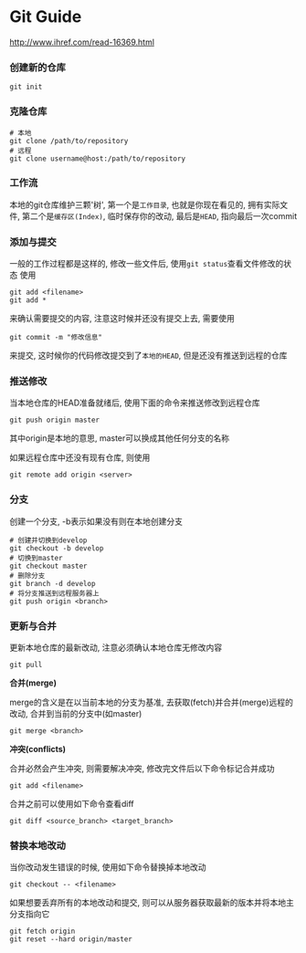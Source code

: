 # Git Guide

http://www.ihref.com/read-16369.html

### 创建新的仓库

	git init

### 克隆仓库

	# 本地
	git clone /path/to/repository
	# 远程
	git clone username@host:/path/to/repository

### 工作流

本地的git仓库维护三颗'树', 第一个是`工作目录`, 也就是你现在看见的, 拥有实际文件, 第二个是`缓存区(Index)`, 临时保存你的改动, 最后是`HEAD`, 指向最后一次commit

### 添加与提交

一般的工作过程都是这样的, 修改一些文件后, 使用`git status`查看文件修改的状态
使用

	git add <filename>
	git add *
	
来确认需要提交的内容, 注意这时候并还没有提交上去, 需要使用

	git commit -m "修改信息"
	
来提交, 这时候你的代码修改提交到了`本地的HEAD`, 但是还没有推送到远程的仓库

### 推送修改

当本地仓库的HEAD准备就绪后, 使用下面的命令来推送修改到远程仓库

	git push origin master

其中origin是本地的意思, master可以换成其他任何分支的名称

如果远程仓库中还没有现有仓库, 则使用

	git remote add origin <server>
	
### 分支

创建一个分支, -b表示如果没有则在本地创建分支
	
	# 创建并切换到develop
	git checkout -b develop
	# 切换到master
	git checkout master
	# 删除分支
	git branch -d develop
	# 将分支推送到远程服务器上
	git push origin <branch>
	
### 更新与合并

更新本地仓库的最新改动, 注意必须确认本地仓库无修改内容

	git pull

**合并(merge)**

merge的含义是在以当前本地的分支为基准, 去获取(fetch)并合并(merge)远程的改动, 合并到当前的分支中(如master)

	git merge <branch>

**冲突(conflicts)**

合并必然会产生冲突, 则需要解决冲突, 修改完文件后以下命令标记合并成功

	git add <filename>

合并之前可以使用如下命令查看diff

	git diff <source_branch> <target_branch>
	
### 替换本地改动

当你改动发生错误的时候, 使用如下命令替换掉本地改动

	git checkout -- <filename>

如果想要丢弃所有的本地改动和提交, 则可以从服务器获取最新的版本并将本地主分支指向它

	git fetch origin
	git reset --hard origin/master
